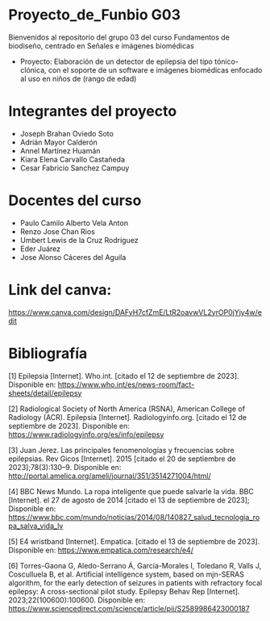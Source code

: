 # Proyecto_de_Funbio G03
Bienvenidos al repositorio del grupo 03 del curso Fundamentos de biodiseño, centrado en Señales e imágenes biomédicas
+ Proyecto: Elaboración de un detector de epilepsia del tipo tónico- clónica, con el soporte de un software e imágenes biomédicas enfocado al uso en niños de (rango de edad)

# Integrantes del proyecto
+ Joseph Brahan Oviedo Soto
+ Adrián Mayor Calderón
+ Annel Martínez Huamán
+ Kiara Elena Carvallo Castañeda
+ Cesar Fabricio Sanchez Campuy

# Docentes del curso
- Paulo Camilo Alberto Vela Anton
- Renzo Jose Chan Rios
- Umbert Lewis de la Cruz Rodriguez
- Eder Juárez
- Jose Alonso Cáceres del Aguila

# Link del canva:
https://www.canva.com/design/DAFyH7cfZmE/LtR2oavwVL2yrOP0jYjy4w/edit

# Bibliografía
[1] Epilepsia [Internet]. Who.int. [citado el 12 de septiembre de 2023]. Disponible en: https://www.who.int/es/news-room/fact-sheets/detail/epilepsy

[2] Radiological Society of North America (RSNA), American College of Radiology (ACR). Epilepsia [Internet]. Radiologyinfo.org. [citado el 12 de septiembre de 2023]. Disponible en: https://www.radiologyinfo.org/es/info/epilepsy

[3] Juan Jerez. Las principales fenomenologías y frecuencias sobre epilepsias. Rev Gicos [Internet]. 2015 [citado el 20 de septiembre de 2023];78(3):130–9. Disponible en: http://portal.amelica.org/ameli/journal/351/3514271004/html/

[4] BBC News Mundo. La ropa inteligente que puede salvarle la vida. BBC [Internet]. el 27 de agosto de 2014 [citado el 13 de septiembre de 2023]; Disponible en: https://www.bbc.com/mundo/noticias/2014/08/140827_salud_tecnologia_ropa_salva_vida_lv

[5] E4 wristband [Internet]. Empatica. [citado el 13 de septiembre de 2023]. Disponible en: https://www.empatica.com/research/e4/

[6] Torres-Gaona G, Aledo-Serrano Á, García-Morales I, Toledano R, Valls J, Cosculluela B, et al. Artificial intelligence system, based on mjn-SERAS algorithm, for the early detection of seizures in patients with refractory focal epilepsy: A cross-sectional pilot study. Epilepsy Behav Rep [Internet]. 2023;22(100600):100600. Disponible en: https://www.sciencedirect.com/science/article/pii/S2589986423000187
